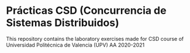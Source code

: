 # Prácticas CSD (Concurrencia de Sistemas Distribuidos)

This repository contains the laboratory exercises made for CSD course of Universidad Politécnica de Valencia (UPV) AA 2020-2021
